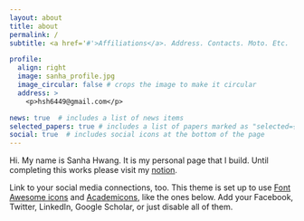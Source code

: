 ```yaml
---
layout: about
title: about
permalink: /
subtitle: <a href='#'>Affiliations</a>. Address. Contacts. Moto. Etc.

profile:
  align: right
  image: sanha_profile.jpg
  image_circular: false # crops the image to make it circular
  address: >
    <p>hsh6449@gmail.com</p>

news: true  # includes a list of news items
selected_papers: true # includes a list of papers marked as "selected={true}"
social: true  # includes social icons at the bottom of the page
---
```


Hi. My name is Sanha Hwang. It is my personal page that I build. Until completing this works please visit my [notion](https://noble-stock-bf1.notion.site/Hwang-Sanha-e4cb0bf6c12145a2921efae527cd5afd).


Link to your social media connections, too. This theme is set up to use [Font Awesome icons](http://fortawesome.github.io/Font-Awesome/) and [Academicons](https://jpswalsh.github.io/academicons/), like the ones below. Add your Facebook, Twitter, LinkedIn, Google Scholar, or just disable all of them.
